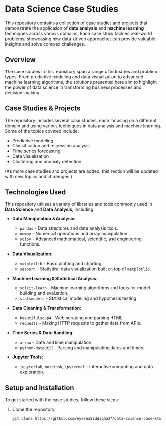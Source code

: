 # Data Science Case Studies

This repository contains a collection of case studies and projects that demonstrate the application of **data analysis** and **machine learning** techniques across various domains. Each case study tackles real-world problems, showcasing how data-driven approaches can provide valuable insights and solve complex challenges.

## Overview

The case studies in this repository span a range of industries and problem types. From predictive modeling and data visualization to advanced machine learning algorithms, the solutions presented here aim to highlight the power of data science in transforming business processes and decision-making.

## Case Studies & Projects

The repository includes several case studies, each focusing on a different domain and using various techniques in data analysis and machine learning. Some of the topics covered include:

- Predictive modeling
- Classification and regression analysis
- Time series forecasting
- Data visualization
- Clustering and anomaly detection

(As more case studies and projects are added, this section will be updated with new topics and challenges.)

## Technologies Used

This repository utilizes a variety of libraries and tools commonly used in **Data Science** and **Data Analysis**, including:

- **Data Manipulation & Analysis:**
  - `pandas` - Data structures and data analysis tools.
  - `numpy` - Numerical operations and array manipulation.
  - `scipy` - Advanced mathematical, scientific, and engineering functions.

- **Data Visualization:**
  - `matplotlib` - Basic plotting and charting.
  - `seaborn` - Statistical data visualization built on top of `matplotlib`.

- **Machine Learning & Statistical Analysis:**
  - `scikit-learn` - Machine learning algorithms and tools for model building and evaluation.
  - `statsmodels` - Statistical modeling and hypothesis testing.

- **Data Cleaning & Transformation:**
  - `beautifulsoup4` - Web scraping and parsing HTML.
  - `requests` - Making HTTP requests to gather data from APIs.

- **Time Series & Date Handling:**
  - `arrow` - Date and time manipulation.
  - `python-dateutil` - Parsing and manipulating dates and times.

- **Jupyter Tools:**
  - `jupyterlab`, `notebook`, `ipykernel` - Interactive computing and data exploration.


## Setup and Installation

To get started with the case studies, follow these steps:

1. Clone the repository:
   ```bash
   git clone https://github.com/AyeshaSiddiqha27/data-science-case-studies.git
